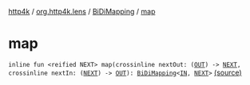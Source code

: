 [http4k](../../index.md) / [org.http4k.lens](../index.md) / [BiDiMapping](index.md) / [map](./map.md)

# map

`inline fun <reified NEXT> map(crossinline nextOut: (`[`OUT`](index.md#OUT)`) -> `[`NEXT`](map.md#NEXT)`, crossinline nextIn: (`[`NEXT`](map.md#NEXT)`) -> `[`OUT`](index.md#OUT)`): `[`BiDiMapping`](index.md)`<`[`IN`](index.md#IN)`, `[`NEXT`](map.md#NEXT)`>` [(source)](https://github.com/http4k/http4k/blob/master/http4k-core/src/main/kotlin/org/http4k/lens/BiDiMapping.kt#L32)